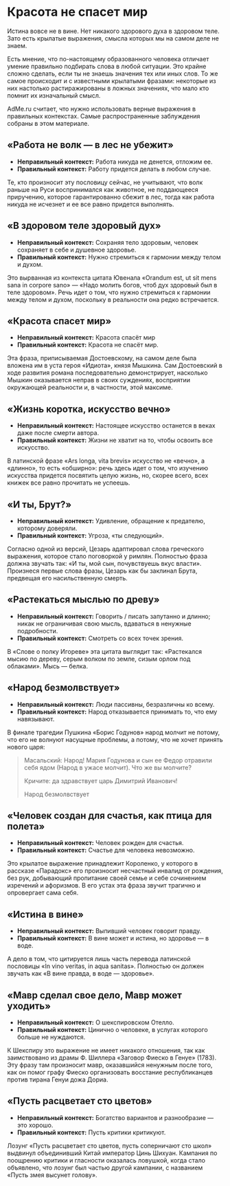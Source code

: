 # Красота не спасет мир

Истина вовсе не в вине. Нет никакого здорового духа в здоровом теле. Зато есть крылатые выражения, смысла которых мы на самом деле не знаем.

Есть мнение, что по-настоящему образованного человека отличает умение правильно подбирать слова в любой ситуации. Это крайне сложно сделать, если ты не знаешь значения тех или иных слов. То же самое происходит и с известными крылатыми фразами: некоторые из них настолько растиражированы в ложных значениях, что мало кто помнит их изначальный смысл.

AdMe.ru считает, что нужно использовать верные выражения в правильных контекстах. Самые распространенные заблуждения собраны в этом материале.

## «Работа не волк — в лес не убежит»

*   **Неправильный контекст:** Работа никуда не денется, отложим ее.
*   **Правильный контекст:** Работу придется делать в любом случае.

Те, кто произносит эту пословицу сейчас, не учитывают, что волк раньше на Руси воспринимался как животное, не поддающееся приручению, которое гарантированно сбежит в лес, тогда как работа никуда не исчезнет и ее все равно придется выполнять.

## «В здоровом теле здоровый дух»

*   **Неправильный контекст:** Сохраняя тело здоровым, человек сохраняет в себе и душевное здоровье.
*   **Правильный контекст:** Нужно стремиться к гармонии между телом и духом.

Это вырванная из контекста цитата Ювенала «Orandum est, ut sit mens sana in corpore sano» — «Надо молить богов, чтоб дух здоровый был в теле здоровом». Речь идет о том, что нужно стремиться к гармонии между телом и духом, поскольку в реальности она редко встречается.

## «Красота спасет мир»

*   **Неправильный контекст:** Красота спасёт мир
*   **Правильный контекст:** Красота не спасёт мир.

Эта фраза, приписываемая Достоевскому, на самом деле была вложена им в уста героя «Идиота», князя Мышкина. Сам Достоевский в ходе развития романа последовательно демонстрирует, насколько Мышкин оказывается неправ в своих суждениях, восприятии окружающей реальности и, в частности, этой максиме.

## «Жизнь коротка, искусство вечно»

*   **Неправильный контекст:** Настоящее искусство останется в веках даже после смерти автора.
*   **Правильный контекст:** Жизни не хватит на то, чтобы освоить все искусство.

В латинской фразе «Ars longa, vita brevis» искусство не «вечно», а «длинно», то есть «обширно»: речь здесь идет о том, что изучению искусства придется посвятить целую жизнь, но, скорее всего, всех книжек все равно прочитать не успеешь.

## «И ты, Брут?»

*   **Неправильный контекст:** Удивление, обращение к предателю, которому доверяли.
*   **Правильный контекст:** Угроза, «ты следующий».

Согласно одной из версий, Цезарь адаптировал слова греческого выражения, которое стало поговоркой у римлян. Полностью фраза должна звучать так: «И ты, мой сын, почувствуешь вкус власти». Произнеся первые слова фразы, Цезарь как бы заклинал Брута, предвещая его насильственную смерть.

## «Растекаться мыслью по древу»

*   **Неправильный контекст:** Говорить / писать запутанно и длинно; никак не ограничивая свою мысль, вдаваться в ненужные подробности.
*   **Правильный контекст:** Смотреть со всех точек зрения.

В «Слове о полку Игореве» эта цитата выглядит так: «Растекался мысию по дереву, серым волком по земле, сизым орлом под облаками». Мысь — белка.

## «Народ безмолвствует»

*   **Неправильный контекст:** Люди пассивны, безразличны ко всему.
*   **Правильный контекст:** Народ отказывается принимать то, что ему навязывают.

В финале трагедии Пушкина «Борис Годунов» народ молчит не потому, что его не волнуют насущные проблемы, а потому, что не хочет принять нового царя:

>   Масальский: Народ! Мария Годунова и сын ее Федор отравили себя ядом (Народ в ужасе молчит). Что же вы молчите?
>
>   Кричите: да здравствует царь Димитрий Иванович!
>
>   Народ безмолвствует

## «Человек создан для счастья, как птица для полета»

*   **Неправильный контекст:** Человек рожден для счастья.
*   **Правильный контекст:** Счастье для человека невозможно.

Это крылатое выражение принадлежит Короленко, у которого в рассказе «Парадокс» его произносит несчастный инвалид от рождения, без рук, добывающий пропитание своей семье и себе сочинением изречений и афоризмов. В его устах эта фраза звучит трагично и опровергает сама себя.

## «Истина в вине»

*   **Неправильный контекст:** Выпивший человек говорит правду.
*   **Правильный контекст:** В вине может и истина, но здоровье — в воде.

А дело в том, что цитируется лишь часть перевода латинской пословицы «In vino veritas, in aqua sanitas». Полностью он должен звучать как «В вине правда, в воде — здоровье».

## «Мавр сделал свое дело, Мавр может уходить»

*   **Неправильный контекст:** О шекспировском Отелло.
*   **Правильный контекст:** Цинично о человеке, в услугах которого больше не нуждаются.

К Шекспиру это выражение не имеет никакого отношения, так как заимствовано из драмы Ф. Шиллера «Заговор Фиеско в Генуе» (1783). Эту фразу там произносит мавр, оказавшийся ненужным после того, как он помог графу Фиеско организовать восстание республиканцев против тирана Генуи дожа Дориа.

## «Пусть расцветает сто цветов»

*   **Неправильный контекст:** Богатство вариантов и разнообразие — это хорошо.
*   **Правильный контекст:** Пусть критики критикуют.

Лозунг «Пусть расцветает сто цветов, пусть соперничают сто школ» выдвинул объединивший Китай император Цинь Шихуан. Кампания по поощрению критики и гласности оказалась ловушкой, когда стало объявлено, что лозунг был частью другой кампании, с названием «Пусть змея высунет голову».
